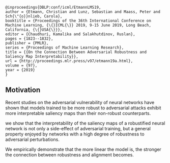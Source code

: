 ```
@inproceedings{DBLP:conf/icml/EtmannLMS19,
author = {Etmann, Christian and Lunz, Sebastian and Maass, Peter and Sch{\"{o}}nlieb, Carola},
booktitle = {Proceedings of the 36th International Conference on Machine Learning, {\{}ICML{\}} 2019, 9-15 June 2019, Long Beach, California, {\{}USA{\}}},
editor = {Chaudhuri, Kamalika and Salakhutdinov, Ruslan},
pages = {1823--1832},
publisher = {PMLR},
series = {Proceedings of Machine Learning Research},
title = {{On the Connection Between Adversarial Robustness and Saliency Map Interpretability}},
url = {http://proceedings.mlr.press/v97/etmann19a.html},
volume = {97},
year = {2019}
}
```

## Motivation
Recent studies on the adversarial vulnerability of neural networks have shown that models trained to be more robust to adversarial attacks exhibit more interpretable saliency maps than their non-robust counterparts.


we show that the interpretability of the saliency maps of a robustified neural network is not only a side-effect of adversarial training, but a general property enjoyed by networks with a high degree of robustness to adversarial perturbations.


We empirically demonstrate that the more linear the model is, the stronger the connection between robustness and alignment becomes.